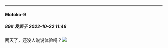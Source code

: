 

*****

####  Motoko-9  
##### 89#       发表于 2022-10-22 11:46

两天了，还没人说说体验吗？<img src="https://static.saraba1st.com/image/smiley/face2017/037.png" referrerpolicy="no-referrer">

